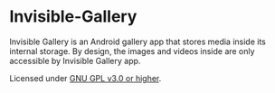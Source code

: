 # Invisible-Gallery

Invisible Gallery is an Android gallery app that stores media inside its internal storage.
By design, the images and videos inside are only accessible by Invisible Gallery app.

Licensed under [GNU GPL v3.0 or higher](LICENSE).
